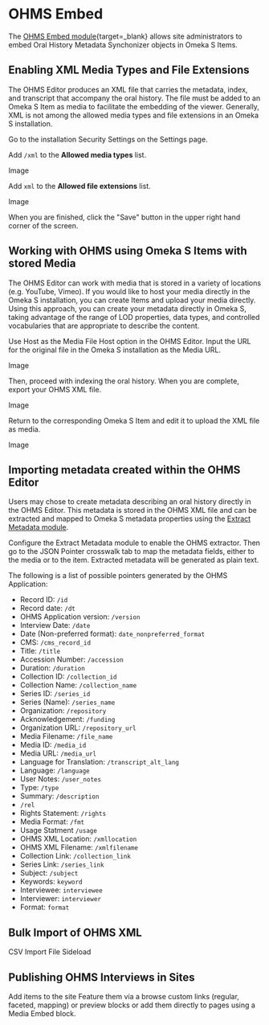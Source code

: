 # OHMS Embed

The [OHMS Embed module](https://omeka.org/s/modules/ohmsEmbed){target=_blank} allows site administrators to embed Oral History Metadata Synchonizer objects in Omeka S Items. 

## Enabling XML Media Types and File Extensions

The OHMS Editor produces an XML file that carries the metadata, index, and transcript that accompany the oral history. The file must be added to an Omeka S Item as media to facilitate the embedding of the viewer. Generally, XML is not among the allowed media types and file extensions in an Omeka S installation.

Go to the installation Security Settings on the Settings page. 

Add `/xml` to the **Allowed media types** list.

Image

Add `xml` to the **Allowed file extensions** list. 

Image

When you are finished, click the "Save" button in the upper right hand corner of the screen.

## Working with OHMS using Omeka S Items with stored Media

The OHMS Editor can work with media that is stored in a variety of locations (e.g. YouTube, Vimeo). If you would like to host your media directly in the Omeka S installation, you can create Items and upload your media directly. Using this approach, you can create your metadata directly in Omeka S, taking advantage of the range of LOD properties, data types, and controlled vocabularies that are appropriate to describe the content.

Use Host as the Media File Host option in the OHMS Editor. Input the URL for the original file in the Omeka S installation as the Media URL. 

Image

Then, proceed with indexing the oral history. When you are complete, export your OHMS XML file.

Image

Return to the corresponding Omeka S Item and edit it to upload the XML file as media.

Image

## Importing metadata created within the OHMS Editor

Users may chose to create metadata describing an oral history directly in the OHMS Editor. This metadata is stored in the OHMS XML file and can be extracted and mapped to Omeka S metadata properties using the [Extract Metadata module](ExtractMetadata.md).

Configure the Extract Metadata module to enable the OHMS extractor. Then go to the JSON Pointer crosswalk tab to map the metadata fields, either to the media or to the item. Extracted metadata will be generated as plain text.

The following is a list of possible pointers generated by the OHMS Application:

- Record ID: `/id`
- Record date: `/dt`
- OHMS Application version: `/version`
- Interview Date: `/date`
- Date (Non-preferred format): `date_nonpreferred_format`
- CMS: `/cms_record_id`
- Title: `/title`
- Accession Number: `/accession`
- Duration: `/duration`
- Collection ID: `/collection_id`
- Collection Name: `/collection_name`
- Series ID: `/series_id`
- Series (Name): `/series_name`
- Organization: `/repository`
- Acknowledgement: `/funding`
- Organization URL: `/repository_url`
- Media Filename: `/file_name`
- Media ID: `/media_id`
- Media URL: `/media_url`
- Language for Translation: `/transcript_alt_lang`
- Language: `/language`
- User Notes: `/user_notes`
- Type: `/type`
- Summary: `/description`
- `/rel`
- Rights Statement: `/rights`
- Media Format: `/fmt`
- Usage Statment `/usage`
- OHMS XML Location: `/xmllocation`
- OHMS XML Filename: `/xmlfilename`
- Collection Link: `/collection_link`
- Series Link: `/series_link`
- Subject: `/subject`
- Keywords: `keyword`
- Interviewee: `interviewee`
- Interviewer: `interviewer`
- Format: `format`

## Bulk Import of OHMS XML

CSV Import
File Sideload

## Publishing OHMS Interviews in Sites

Add items to the site
Feature them via a browse custom links (regular, faceted, mapping) or preview blocks or add them directly to pages using a Media Embed block.
